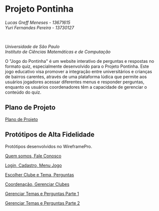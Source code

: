 # Projeto Pontinha

*Lucas Greff Meneses - 13671615* <br>
*Yuri Fernandes Pereira - 13730127* <br>

<br>

*Universidade de São Paulo*<br>
*Instituto de Ciências Matemáticas e de Computação*

O "Jogo do Pontinha" é um website interativo de perguntas e respostas no formato quiz, especialmente desenvolvido para o Projeto Pontinha. Este jogo educativo visa promover a integração entre universitários e crianças de bairros carentes, através de uma plataforma lúdica que permite aos usuários jogadores acessar diferentes menus e responder perguntas, enquanto os usuários coordenadores têm a capacidade de gerenciar o conteúdo do quiz.

## Plano de Projeto
[Plano de Projeto](https://drive.google.com/drive/folders/1Kp4l4wmGyN-o173UJA1Z_BRWZ9riUMh0?usp=sharing)

## Protótipos de Alta Fidelidade
Protótipos desenvolvidos no WireframePro.

[Quem somos, Fale Conosco](https://wireframepro.mockflow.com/view/MDN5mCYJPh#/page/6fe92076b04a4d8597cca1188d6d06a9)

[Login, Cadastro, Menu Jogo](https://wireframepro.mockflow.com/view/M81pvm6ovqb#/page/D0ab6cdc25eacf7f633366f5c2090e823)

[Escolher Clube e Tema, Perguntas](https://wireframepro.mockflow.com/view/MUXZETQ8uqb#/page/057e01fda35b468ab5153320973d3bc7)

[Coordenação, Gerenciar Clubes](https://wireframepro.mockflow.com/view/Mb9wHGxKPh#/page/454a03018329409d94c0916848932e17)

[Gerenciar Temas e Perguntas Parte 1](https://wireframepro.mockflow.com/view/M4jMmA84vqb#/page/1e395dc03ace4fbaad452f7876784f43)

[Gerenciar Temas e Perguntas Parte 2](https://wireframepro.mockflow.com/view/MIDSsV35vqb#/page/b773fe78fb2a4da28c1ff00aa9182505)
